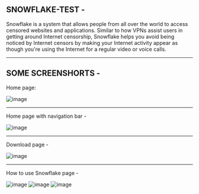 ## SNOWFLAKE-TEST -
Snowflake is a system that allows people from all over the world to access censored websites and applications. Similar to how VPNs assist users in getting around Internet censorship, Snowflake helps you avoid being noticed by Internet censors by making your Internet activity appear as though you're using the Internet for a regular video or voice calls.

-----------------------------------------------------------------------------------------------------------------------------------------------------------------------
## SOME SCREENSHORTS -

Home page:

![image](https://user-images.githubusercontent.com/98798977/223145399-83500127-e7de-416f-aa17-f5201ab8b953.png)

**********************************************************************************************************************************************************************************
Home page  with navigation bar -

![image](https://user-images.githubusercontent.com/98798977/223145801-5e73cf07-2f64-4c44-883f-51322d63a383.png)

**********************************************************************************************************************************************************************************

Download page -

![image](https://user-images.githubusercontent.com/98798977/223145918-b99676b9-eb46-4053-bdce-eeccfe2d9b31.png)

**********************************************************************************************************************************************************************************

How to use Snowflake page - 

![image](https://user-images.githubusercontent.com/98798977/223146206-0c55a6a7-237e-4b76-bd7d-c55af4bf0306.png)
![image](https://user-images.githubusercontent.com/98798977/223146262-e69da133-5d58-40f7-b24b-205aa02fc6af.png)
![image](https://user-images.githubusercontent.com/98798977/223146312-28334125-1762-4ed3-a264-fe0ef746187c.png)
